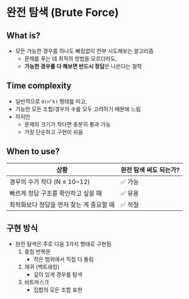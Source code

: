 완전 탐색 (Brute Force) 
=
## What is?
- 모든 가능한 경우를 하나도 빠짐없이 전부 시도해보는 알고리즘
    - 문제를 푸는 데 최적의 방법을 모르더라도,
    - **가능한 경우를 다 해보면 반드시 정답**은 나온다는 철학

## Time complexity
- 일반적으로 `O(n^k)` 형태를 띠고,
- 가능한 모든 조합/경우의 수를 모두 고려하기 때문에 느림
- 하지만
    - 문제의 크기가 작다면 충분히 통과 가능
    - 가장 단순하고 구현이 쉬움

## When to use?
| 상황                      | 완전 탐색 써도 되는가? |
| ----------------------- | ------------- |
| 경우의 수가 작다 (N ≤ 10\~12)  | ✅ 가능          |
| 빠르게 정답 구조를 확인하고 싶을 때    | ✅ 유용          |
| 최적화보다 정답을 먼저 찾는 게 중요할 때 | ✅ 적절          |

## 구현 방식
- 완전 탐색은 주로 다음 3가지 형태로 구현됨
    1. 중첩 반복문
        - 작은 범위에서 직접 다 돌림
    2. 재귀 (백트래킹)
        - 깊이 있게 경우를 탐색
    3. 비트마스크
        - 집합의 모든 조합 표현
        